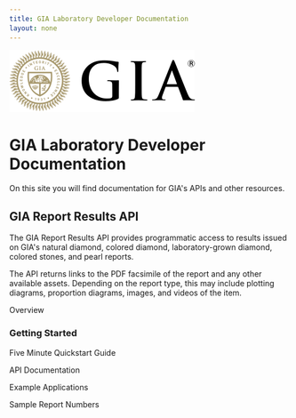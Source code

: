 ```yaml
---
title: GIA Laboratory Developer Documentation
layout: none
---
```



<link rel="stylesheet" href="https://stackpath.bootstrapcdn.com/bootstrap/4.3.1/css/bootstrap.min.css" integrity="sha384-ggOyR0iXCbMQv3Xipma34MD+dH/1fQ784/j6cY/iJTQUOhcWr7x9JvoRxT2MZw1T" crossorigin="anonymous">

<div class="container">

![GIA](/static/gia-logo.svg)
# GIA Laboratory Developer Documentation

On this site you will find documentation for GIA's APIs and other resources.

## GIA Report Results API

The GIA Report Results API provides programmatic access to results issued on GIA's natural diamond, colored diamond, laboratory-grown diamond, colored stones, and pearl reports. 

The API returns links to the PDF facsimile of the report and any other available assets. Depending on the report type, this may include plotting diagrams, proportion diagrams, images, and videos of the item.

Overview <i class="fas fa-external-link-alt"></i>


### Getting Started

Five Minute Quickstart Guide

API Documentation

Example Applications

Sample Report Numbers

</div>






